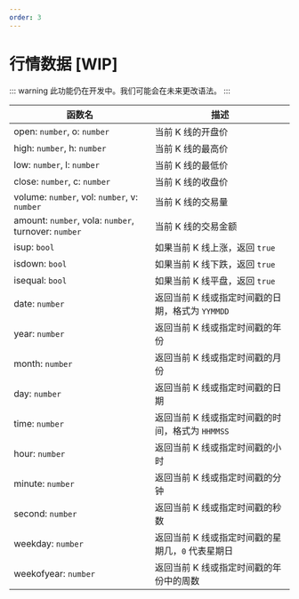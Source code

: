 ```yaml
---
order: 3
---
```


# 行情数据 [WIP]

::: warning
此功能仍在开发中。我们可能会在未来更改语法。
:::

| 函数名                                               | 描述                                              |
| ---------------------------------------------------- | ------------------------------------------------- |
| open: `number`, o: `number`                          | 当前 K 线的开盘价                                 |
| high: `number`, h: `number`                          | 当前 K 线的最高价                                 |
| low: `number`, l: `number`                           | 当前 K 线的最低价                                 |
| close: `number`, c: `number`                         | 当前 K 线的收盘价                                 |
| volume: `number`, vol: `number`, v: `number`         | 当前 K 线的交易量                                 |
| amount: `number`, vola: `number`, turnover: `number` | 当前 K 线的交易金额                               |
| isup: `bool`                                         | 如果当前 K 线上涨，返回 `true`                    |
| isdown: `bool`                                       | 如果当前 K 线下跌，返回 `true`                    |
| isequal: `bool`                                      | 如果当前 K 线平盘，返回 `true`                    |
| date: `number`                                       | 返回当前 K 线或指定时间戳的日期，格式为 `YYMMDD`  |
| year: `number`                                       | 返回当前 K 线或指定时间戳的年份                   |
| month: `number`                                      | 返回当前 K 线或指定时间戳的月份                   |
| day: `number`                                        | 返回当前 K 线或指定时间戳的日期                   |
| time: `number`                                       | 返回当前 K 线或指定时间戳的时间，格式为 `HHMMSS`  |
| hour: `number`                                       | 返回当前 K 线或指定时间戳的小时                   |
| minute: `number`                                     | 返回当前 K 线或指定时间戳的分钟                   |
| second: `number`                                     | 返回当前 K 线或指定时间戳的秒数                   |
| weekday: `number`                                    | 返回当前 K 线或指定时间戳的星期几，`0` 代表星期日 |
| weekofyear: `number`                                 | 返回当前 K 线或指定时间戳的年份中的周数           |
